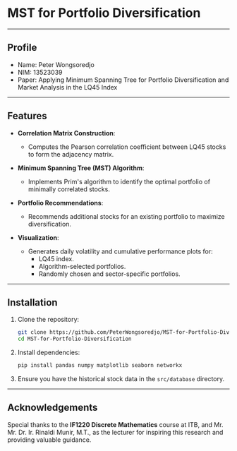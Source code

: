 # MST for Portfolio Diversification

---

## Profile

- Name: Peter Wongsoredjo
- NIM: 13523039
- Paper: Applying Minimum Spanning Tree for Portfolio Diversification and Market Analysis in the LQ45 Index

---

## Features

- **Correlation Matrix Construction**:
  - Computes the Pearson correlation coefficient between LQ45 stocks to form the adjacency matrix.
  
- **Minimum Spanning Tree (MST) Algorithm**:
  - Implements Prim's algorithm to identify the optimal portfolio of minimally correlated stocks.

- **Portfolio Recommendations**:
  - Recommends additional stocks for an existing portfolio to maximize diversification.

- **Visualization**:
  - Generates daily volatility and cumulative performance plots for:
    - LQ45 index.
    - Algorithm-selected portfolios.
    - Randomly chosen and sector-specific portfolios.

---

## Installation

1. Clone the repository:
   ```bash
   git clone https://github.com/PeterWongsoredjo/MST-for-Portfolio-Diversification.git
   cd MST-for-Portfolio-Diversification
   ```

2. Install dependencies:
   ```bash
   pip install pandas numpy matplotlib seaborn networkx
   ```

3. Ensure you have the historical stock data in the `src/database` directory.

---

## Acknowledgements

Special thanks to the **IF1220 Discrete Mathematics** course at ITB, and Mr. Mr. Dr. Ir. Rinaldi Munir, M.T., as the lecturer for inspiring this research and providing valuable guidance.
